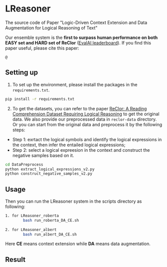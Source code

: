 # LReasoner
The source code of Paper "Logic-Driven Context Extension and Data Augmentation for Logical Reasoning of Text"

Our ensemble system is the **first to surpass human performance on both EASY set and HARD set of ReClor** ([EvalAI leaderboard](https://evalai.cloudcv.org/web/challenges/challenge-page/503/leaderboard/1347)). If you find this paper useful, please cite this paper:
```
@
```

## Setting up
1. To set up the environment, please install the packages in the `requirements.txt`.
```bash
pip install -r requirements.txt
```

2. To get the datasets, you can refer to the paper [ReClor: A Reading Comprehension Dataset Requiring Logical Reasoning](https://openreview.net/pdf?id=HJgJtT4tvB) to get the original data. We also provide our preprocessed data in `reclor-data` directory. Or you can start from the original data and preprocess it by the following steps:
 * Step 1: exrtact the logical symbols and identify the logical expressions in the context, then infer the entailed logical expressions;
 * Step 2: select a logical expreesion in the context and construct the negative samples based on it.
```bash
cd DataPreprocess
python extract_logical_expressions_v2.py
python construct_negative_samples_v2.py
```

## Usage
Then you can run the LReasoner system in the scripts directory as following:
```bash
1. for LReasoner_roberta
        bash run_roberta_DA_CE.sh
    
2. for LReasoner_albert
        bash run_albert_DA_CE.sh
```
Here **CE** means context extension while **DA** means data augmentation.


## Result
